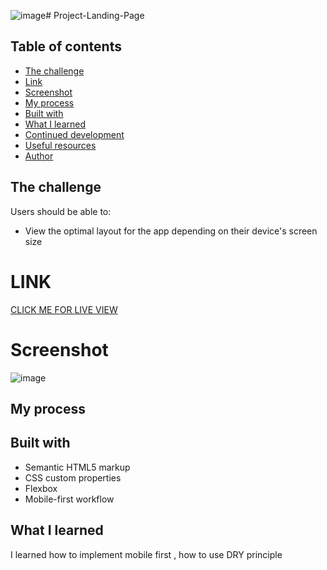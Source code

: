 ![image](https://github.com/Miron-Silviu/project-landing-page/assets/119732322/8e12bc82-62ae-425f-b669-cd47f187a708)# Project-Landing-Page

## Table of contents


  - [The challenge](#the-challenge)
  - [Link](#link)
  - [Screenshot](#screenshot)
  - [My process](#my-process)
  - [Built with](#built-with)
  - [What I learned](#what-i-learned)
  - [Continued development](#continued-development)
  - [Useful resources](#useful-resources)
  - [Author](#author)

## The challenge

Users should be able to:

- View the optimal layout for the app depending on their device's screen size

# LINK

[CLICK ME FOR LIVE VIEW ](https://miron-silviu.github.io/interactive-rating/)

# Screenshot
![image](https://github.com/Miron-Silviu/project-landing-page/assets/119732322/c1e80c71-a17a-4116-b608-7598206d8997)





## My process

## Built with

- Semantic HTML5 markup
- CSS custom properties
- Flexbox
- Mobile-first workflow


## What I learned

I learned how to implement mobile first , how to use DRY principle


